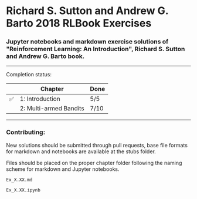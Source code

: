 # Richard S. Sutton and Andrew G. Barto 2018 RLBook Exercises

### Jupyter notebooks and markdown exercise solutions of "Reinforcement Learning: An Introduction", Richard S. Sutton and Andrew G. Barto book.

---
Completion status:

|   | Chapter                | Done |
|---|------------------------|------|
| ✅ | 1: Introduction        | 5/5    |
|   | 2: Multi-armed Bandits | 7/10   |

---
### Contributing:
New solutions should be submitted through pull requests, base file formats for markdown and notebooks are available at the stubs folder.

Files should be placed on the proper chapter folder following the naming scheme for markdown and Jupyter notebooks.

```    
Ex_X.XX.md
```

```
Ex_X.XX.ipynb
```